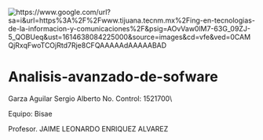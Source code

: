 ![https://www.google.com/url?sa=i&url=https%3A%2F%2Fwww.tijuana.tecnm.mx%2Fing-en-tecnologias-de-la-informacion-y-comunicaciones%2F&psig=AOvVaw0lM7-63G_09ZJ-5_QOBUeq&ust=1614638084225000&source=images&cd=vfe&ved=0CAMQjRxqFwoTCOjRtd7Rje8CFQAAAAAdAAAAABAD
]()


# Analisis-avanzado-de-sofware
 
 Garza Aguilar Sergio Alberto
 No. Control: 1521700\
 
 Equipo: Bisae
 
Profesor. JAIME LEONARDO ENRIQUEZ ALVAREZ

